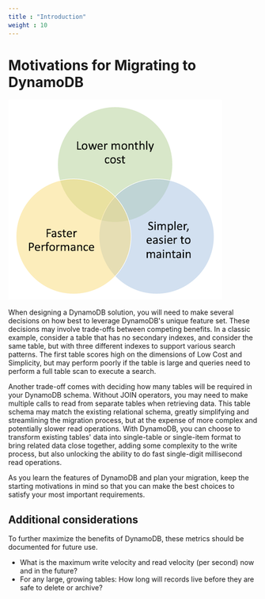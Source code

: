```yaml
---
title : "Introduction"
weight : 10
---
```


# Motivations for Migrating to DynamoDB

![Rationales](/static/images/relational-migration/rationales.png)

When designing a DynamoDB solution, you will need to make several decisions on 
how best to leverage DynamoDB's unique feature set. These decisions
may involve trade-offs between competing benefits. 
In a classic example, consider a table that has no secondary indexes, 
and consider the same table, but with three different indexes to support 
various search patterns. The first table scores high on the dimensions of 
Low Cost and Simplicity, but may perform poorly if the table is large and 
queries need to perform a full table scan to execute a search.

Another trade-off comes with deciding how many tables will be required in 
your DynamoDB schema. Without JOIN operators, you may need to make multiple calls to 
read from separate tables when retrieving data. This table schema may match the 
existing relational schema, greatly simplifying and streamlining the migration process,
but at the expense of more complex and potentially slower read operations. 
With DynamoDB, you can choose to transform existing tables' data into 
single-table or single-item format to bring related data close together, 
adding some complexity to the write process, but also unlocking the ability 
to do fast single-digit millisecond read operations. 

As you learn the features of DynamoDB and plan your migration, keep the starting
motivations in mind so that you can make the best choices to satisfy your most 
important requirements.

## Additional considerations
To further maximize the benefits of DynamoDB, these metrics should be 
documented for future use.

* What is the maximum write velocity and read velocity (per second) now and in the future?
* For any large, growing tables: How long will records live before they are safe to delete or archive?



[//]: # (## Pre-requisites)

[//]: # (This migration is designed to be run during an AWS-sponsored event,)

[//]: # (where a starting environment is created and provided for you.)

[//]: # (The starting environment includes a running MySQL instance, an S3 bucket, and Cloud9 developer workstation)

[//]: # (for performing the workshop steps.)

[//]: # ()
[//]: # ()
[//]: # (You can also setup and run the migration using your own laptop, )

[//]: # (AWS account, and your existing MySQL database, by updating the file: )

[//]: # ([.chalice/config.json]&#40;https://github.com/aws-samples/aws-dynamodb-examples/blob/master/relational-migration/.chalice/config.json&#41;)

[//]: # ()
[//]: # ()
[//]: # ()
[//]: # (## Workshop Overview)

[//]: # (You will practice a relational migration by identifying existing tables, )

[//]: # (migrating them first one by one into DynamoDB, )

[//]: # (then by creating a custom SQL VIEW that transforms data using SQL expressions.)

[//]: # ()
